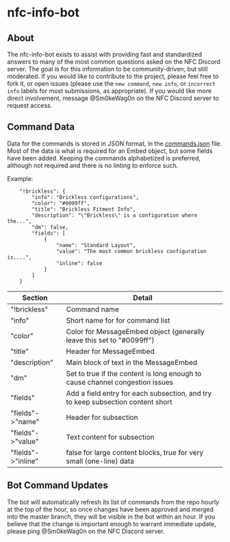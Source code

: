 # nfc-info-bot

## About

The nfc-info-bot exists to assist with providing fast and standardized answers to many of the most common questions asked on the NFC Discord server. The goal is for this information to be community-driven, but still moderated. If you would like to contribute to the project, please feel free to fork it, or open issues (please use the `new command`, `new info`, or `incorrect info` labels for most submissions, as appropriate). If you would like more direct involvement, message @Sm0keWag0n on the NFC Discord server to request access.

## Command Data

Data for the commands is stored in JSON format, in the [commands.json](commands.json) file. Most of the data is what is required for an Embed object, but some fields have been added. Keeping the commands alphabetized is preferred, although not required and there is no linting to enforce such.

Example:
```
    "!brickless": {
        "info": "Brickless configurations",
        "color": "#0099ff",
        "title": "Brickless Fitment Info",
        "description": "\"Brickless\" is a configuration where the...",
        "dm": false,
        "fields": [
            {
                "name": "Standard Layout",
                "value": "The most common brickless configuration is....",
                "inline": false
            }
        ]
    }
```

|Section   |Detail   |
|---|---|
|"!brickless"   |Command name   |
|"info"   |Short name for for command list   |
|"color"   |Color for MessageEmbed object (generally leave this set to "#0099ff")  |
|"title"   |Header for MessageEmbed   |
|"description"   |Main block of text in the MessageEmbed   |
|"dm"   |Set to true if the content is long enough to cause channel congestion issues   |
|"fields"   |Add a field entry for each subsection, and try to keep subsection content short   |
|"fields"->"name"   |Header for subsection   |
|"fields"->"value"   |Text content for subsection   |
|"fields"->"inline"   |false for large content blocks, true for very small (one-line) data   |

## Bot Command Updates

The bot will automatically refresh its list of commands from the repo hourly at the top of the hour, so once changes have been approved and merged into the master branch, they will be visible in the bot within an hour. If you believe that the change is important enough to warrant immediate update, please ping @Sm0keWag0n on the NFC Discord server.
